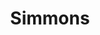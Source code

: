 ---
title: "Simmons"
url: /ciudad-autonoma-de-buenos-aires/simmons-combate-de-los-pozos/
shop: cama
---